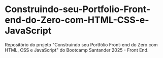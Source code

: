 # Construindo-seu-Portfolio-Front-end-do-Zero-com-HTML-CSS-e-JavaScript
Repositório do projeto "Construindo seu Portfólio Front-end do Zero com HTML, CSS e JavaScript" do Bootcamp Santander 2025 - Front End.
